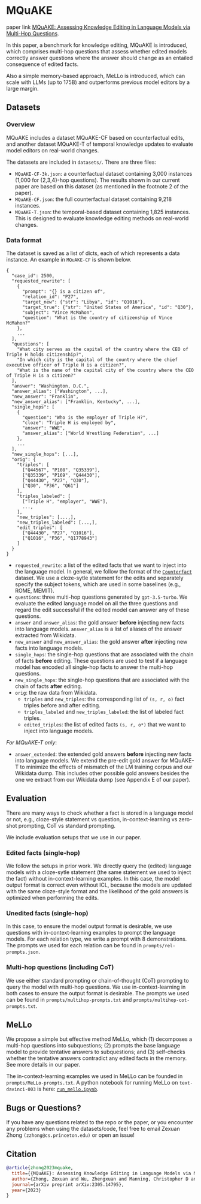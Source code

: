 # MQuAKE

paper link [MQuAKE: Assessing Knowledge Editing in Language Models via Multi-Hop Questions](https://arxiv.org/abs/2305.14795).

In this paper, a benchmark for knowledge editing, MQuAKE is introduced, which comprises multi-hop questions that assess whether edited models correctly answer questions where the answer should change as an entailed consequence of edited facts.

Also a simple memory-based approach, MeLLo is introduced, which can scale with LLMs (up to 175B) and outperforms previous model editors by a large margin.


## Datasets

### Overview 
MQuAKE includes a dataset MQuAKE-CF based on counterfactual edits, and another dataset MQuAKE-T of temporal knowledge updates to evaluate model editors on real-world changes.

The datasets are included in `datasets/`. There are three files:
* `MQuAKE-CF-3k.json`: a counterfactual dataset containing 3,000 instances (1,000 for {2,3,4}-hop questions). The results shown in our current paper are based on this dataset (as mentioned in the footnote 2 of the paper).
* `MQuAKE-CF.json`: the full counterfactual dataset containing 9,218 instances.
* `MQuAKE-T.json`: the temporal-based dataset containing 1,825 instances. This is designed to evaluate knowledge editing methods on real-world changes.

### Data format
The dataset is saved as a list of dicts, each of which represents a data instance. An example in `MQuAKE-CF` is shown below.

```
{
  "case_id": 2500,
  "requested_rewrite": [
    {
      "prompt": "{} is a citizen of",
      "relation_id": "P27",
      "target_new": {"str": "Libya", "id": "Q1016"},
      "target_true": {"str": "United States of America", "id": "Q30"},
      "subject": "Vince McMahon",
      "question": "What is the country of citizenship of Vince McMahon?"
    },
    ...
  ],
  "questions": [
    "What city serves as the capital of the country where the CEO of Triple H holds citizenship?",
    "In which city is the capital of the country where the chief executive officer of Triple H is a citizen?",
    "What is the name of the capital city of the country where the CEO of Triple H is a citizen?"
  ],
  "answer": "Washington, D.C.",
  "answer_alias": ["Washington", ...],
  "new_answer": "Franklin",
  "new_answer_alias": ["Franklin, Kentucky", ...],
  "single_hops": [
    {
      "question": "Who is the employer of Triple H?",
      "cloze": "Triple H is employed by",
      "answer": "WWE",
      "answer_alias": ["World Wrestling Federation", ...]
    },
    ...
  ],
  "new_single_hops": [...],
  "orig": {
    "triples": [
      ["Q44567", "P108", "Q35339"],
      ["Q35339", "P169", "Q44430"],
      ["Q44430", "P27", "Q30"],
      ["Q30", "P36", "Q61"]
    ],
    "triples_labeled": [
      ["Triple H", "employer", "WWE"],
      ...,
    ],
    "new_triples": [...,],
    "new_triples_labeled": [...,],
    "edit_triples": [
      ["Q44430", "P27", "Q1016"],
      ["Q1016", "P36", "Q1778943"]
    ]
  }
}
```
* `requested_rewrite`: a list of the edited facts that we want to inject into the language model. In general, we follow the format of the [`Counterfact`](https://rome.baulab.info/data/dsets/counterfact.json) dataset. We use a cloze-sytle statement for the edits and separately specify the subject tokens, which are used in some baselines (e.g., ROME, MEMIT).
* `questions`: three multi-hop questions generated by `gpt-3.5-turbo`. We evaluate the edited language model on all the three questions and regard the edit successful if the edited model can answer any of these questions.
* `answer` and `answer_alias`: the gold answer **before** injecting new facts into language models. `answer_alias` is a list of aliases of the answer extracted from Wikidata.
* `new_answer` and `new_answer_alias`: the gold answer **after** injecting new facts into language models. 
* `single_hops`: the single-hop questions that are associated with the chain of facts **before** editing. These questions are used to test if a language model has encoded all single-hop facts to answer the multi-hop questions.
* `new_single_hops`: the single-hop questions that are associated with the chain of facts **after** editing.
* `orig`: the raw data from Wikidata.
    * `triples` and `new_triples`: the corresponding list of `(s, r, o)` fact triples before and after editing.
    * `triples_labeled` and `new_triples_labeled`: the list of labeled fact triples.
    * `edited_triples`: the list of edited facts `(s, r, o*)` that we want to inject into language models.

*For MQuAKE-T only*:
* `answer_extended`: the extended gold answers **before** injecting new facts into language models. We extend the pre-edit gold answer for MQuAKE-T to minimize the effects of mismatch of the LM training corpus and our Wikidata dump. This includes other possible gold answers besides the one we extract from our Wikidata dump (see Appendix E of our paper).

## Evaluation
There are many ways to check whether a fact is stored in a language model or not, e.g., cloze-style statement vs question, in-context-learning vs zero-shot prompting, CoT vs standard prompting. 

We include evaluation setups that we use in our paper.

### Edited facts (single-hop)
We follow the setups in prior work. We directly query the (edited) language models with a cloze-sytle statement (the same statement we used to inject the fact) without in-context-learning examples. 
In this case, the model output format is correct even without ICL, because the models are updated with the same cloze-style format and the likelihood of the gold answers is optimized when performing the edits.

### Unedited facts (single-hop)
In this case, to ensure the model output format is desirable, we use questions with in-context-learning examples to prompt the language models. 
For each relation type, we write a prompt with 8 demonstrations. The prompts we used for each relation can be found in `prompts/rel-prompts.json`.

### Multi-hop questions (including CoT)
We use either standard prompting or chain-of-thought (CoT) prompting to query the model with multi-hop questions. We use in-context-learning in both cases to ensure the output format is desirable. The prompts we used can be found in `prompts/multihop-prompts.txt` and ``prompts/multihop-cot-prompts.txt``.

## MeLLo
We propose a simple but effective method MeLLo, which (1) decomposes a multi-hop questions into subquestions; (2) prompts the base language model to provide tentative answers to subquestions; and (3) self-checks whether the tentative answers contradict any edited facts in the memory. See more details in our paper.


The in-context-learning examples we used in MeLLo can be founded in `prompts/MeLLo-prompts.txt`. 
A python notebook for running MeLLo on `text-davinci-003` is here: [`run_mello.ipynb`](https://github.com/princeton-nlp/MQuAKE/blob/main/run_mello.ipynb).

## Bugs or Questions?
If you have any questions related to the repo or the paper, or you encounter any problems when using the datasets/code, feel free to email Zexuan Zhong `(zzhong@cs.princeton.edu)` or open an issue!

## Citation
```bibtex
@article{zhong2023mquake,
  title={{MQuAKE}: Assessing Knowledge Editing in Language Models via Multi-Hop Questions},
  author={Zhong, Zexuan and Wu, Zhengxuan and Manning, Christopher D and Potts, Christopher and Chen, Danqi},
  journal={arXiv preprint arXiv:2305.14795},
  year={2023}
}
```
